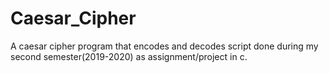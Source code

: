 # Caesar_Cipher
A caesar cipher program that encodes and decodes script done during my second semester(2019-2020) as assignment/project in c.
